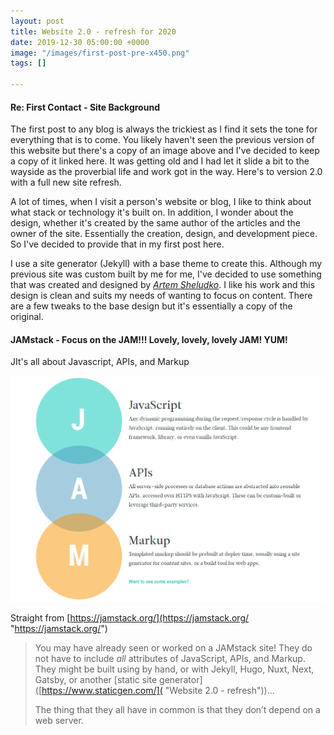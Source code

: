 ```yaml
---
layout: post
title: Website 2.0 - refresh for 2020
date: 2019-12-30 05:00:00 +0000
image: "/images/first-post-pre-x450.png"
tags: []

---
```

#### Re: First Contact - Site Background

The first post to any blog is always the trickiest as I find it sets the tone for everything that is to come. You likely haven't seen the previous version of this website but there's a copy of an image above and I've decided to keep a copy of it linked here. It was getting old and I had let it slide a bit to the wayside as the proverbial life and work got in the way. Here's to version 2.0 with a full new site refresh.

A lot of times, when I visit a person's website or blog, I like to think about what stack or technology it's built on. In addition, I wonder about the design, whether it's created by the same author of the articles and the owner of the site. Essentially the creation, design, and development piece. So I've decided to provide that in my first post here.

I use a site generator (Jekyll) with a base theme to create this. Although my previous site was custom built by me for me, I've decided to use something that was created and designed by [_Artem Sheludko_](http://artemsheludko.com/ "Artem Shelduko website"). I like his work and this design is clean and suits my needs of wanting to focus on content. There are a few tweaks to the base design but it's essentially a copy of the original.

#### JAMstack - Focus on the JAM!!! Lovely, lovely, lovely JAM! YUM!

JIt's all about Javascript, APIs, and Markup 

![Description of JAM](/images/JAMstack.png "JAM from jasmstack.org")

Straight from [https://jamstack.org/](https://jamstack.org/ "https://jamstack.org/")

> You may have already seen or worked on a JAMstack site! They do not have to include _all_ attributes of JavaScript, APIs, and Markup. They might be built using by hand, or with Jekyll, Hugo, Nuxt, Next, Gatsby, or another \[static site generator\]([https://www.staticgen.com/]( "Website 2.0 - refresh"))... 
>
> The thing that they all have in common is that they don’t depend on a web server.